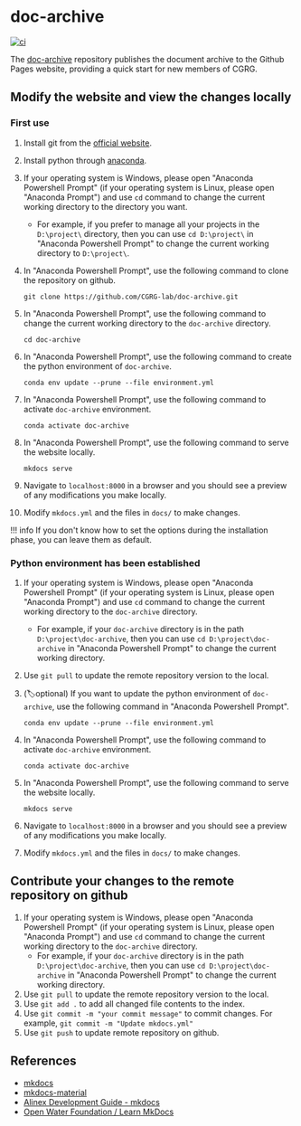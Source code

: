 # doc-archive

[![ci](https://github.com/CGRG-lab/doc-archive/actions/workflows/ci.yml/badge.svg)](https://github.com/CGRG-lab/doc-archive/actions/workflows/ci.yml)

The [doc-archive](https://github.com/CGRG-lab/doc-archive/) repository publishes the document archive to the Github Pages website, providing a quick start for new members of CGRG.

## Modify the website and view the changes locally
### First use
1. Install git from the [official website](https://git-scm.com/).
2. Install python through [anaconda](https://www.anaconda.com/products/individual).
3. If your operating system is Windows, please open "Anaconda Powershell Prompt" (if your operating system is Linux, please open "Anaconda Prompt") and use `cd` command to change the current working directory to the directory you want.
   - For example, if you prefer to manage all your projects in the `D:\project\` directory, then you can use `cd D:\project\` in "Anaconda Powershell Prompt" to change the current working directory to `D:\project\`.
4. In "Anaconda Powershell Prompt", use the following command to clone the repository on github.
   ```shell
   git clone https://github.com/CGRG-lab/doc-archive.git
   ```
5. In "Anaconda Powershell Prompt", use the following command to change the current working directory to the `doc-archive` directory.
   ```shell
   cd doc-archive
   ```
6. In "Anaconda Powershell Prompt", use the following command to create the python environment of `doc-archive`.
    ```shell
    conda env update --prune --file environment.yml
    ```
7. In "Anaconda Powershell Prompt", use the following command to activate `doc-archive` environment.
    ```shell
    conda activate doc-archive
    ```
8. In "Anaconda Powershell Prompt", use the following command to serve the website locally.
    ```shell
    mkdocs serve
    ```
9. Navigate to `localhost:8000` in a browser and you should see a preview of any modifications you make locally.

10. Modify `mkdocs.yml` and the files in `docs/` to make changes.

!!! info 
    If you don't know how to set the options during the installation phase, you can leave them as default.

### Python environment has been established
1. If your operating system is Windows, please open "Anaconda Powershell Prompt" (if your operating system is Linux, please open "Anaconda Prompt") and use `cd` command to change the current working directory to the `doc-archive` directory.
    - For example, if your `doc-archive` directory is in the path `D:\project\doc-archive`, then you can use `cd D:\project\doc-archive` in "Anaconda Powershell Prompt" to change the current working directory.
2. Use `git pull` to update the remote repository version to the local.
3.  (🏷️optional) If you want to update the python environment of `doc-archive`, use the following command in "Anaconda Powershell Prompt".
    ```shell
    conda env update --prune --file environment.yml
    ```
4. In "Anaconda Powershell Prompt", use the following command to activate `doc-archive` environment.
    ```shell
    conda activate doc-archive
    ```
5. In "Anaconda Powershell Prompt", use the following command to serve the website locally.
    ```shell
    mkdocs serve
    ```
6. Navigate to `localhost:8000` in a browser and you should see a preview of any modifications you make locally.

7.  Modify `mkdocs.yml` and the files in `docs/` to make changes.


## Contribute your changes to the remote repository on github
1. If your operating system is Windows, please open "Anaconda Powershell Prompt" (if your operating system is Linux, please open "Anaconda Prompt") and use `cd` command to change the current working directory to the `doc-archive` directory.
    - For example, if your `doc-archive` directory is in the path `D:\project\doc-archive`, then you can use `cd D:\project\doc-archive` in "Anaconda Powershell Prompt" to change the current working directory.
2. Use `git pull` to update the remote repository version to the local.
3. Use `git add .` to add all changed file contents to the index.
4. Use `git commit -m "your commit message"` to commit changes. For example, `git commit -m "Update mkdocs.yml"`
5. Use `git push` to update remote repository on github.

## References
- [mkdocs](https://www.mkdocs.org/)
- [mkdocs-material](https://squidfunk.github.io/mkdocs-material/)
- [Alinex Development Guide - mkdocs](https://alinex.gitlab.io/env/mkdocs/)
- [Open Water Foundation / Learn MkDocs](http://learn.openwaterfoundation.org/owf-learn-mkdocs/)


